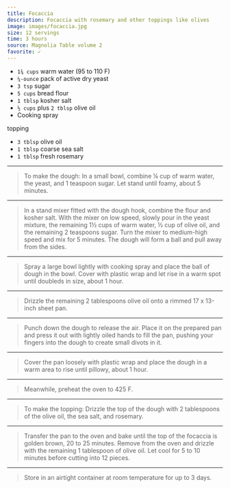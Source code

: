 ```yaml
---
title: Focaccia
description: Focaccia with rosemary and other toppings like olives
image: images/focaccia.jpg
size: 12 servings
time: 3 hours
source: Magnolia Table volume 2
favorite: ✓
---
```


* `1¾ cups` warm water (95 to 110 F)
* `¼-ounce` pack of active dry yeast
* `3 tsp` sugar
* `5 cups` bread flour
* `1 tblsp` kosher salt
* `½ cups` plus `2 tblsp` olive oil
* Cooking spray

topping

* `3 tblsp` olive oil
* `1 tblsp` coarse sea salt
* `1 tblsp` fresh rosemary

---

> To make the dough: In a small bowl, combine ¼ cup of warm water, the yeast, and 1 teaspoon sugar. Let stand until foamy, about 5 minutes.

---

> In a stand mixer fitted with the dough hook, combine the flour and kosher salt. With the mixer on low speed, slowly pour in the yeast mixture, the remaining 1½ cups of warm water, ½ cup of olive oil, and the remaining 2 teaspoons sugar. Turn the mixer to medium-high speed and mix for 5 minutes. The dough will form a ball and pull away from the sides.

---

> Spray a large bowl lightly with cooking spray and place the ball of dough in the bowl. Cover with plastic wrap and let rise in a warm spot until doubleds in size, about 1 hour.

---

> Drizzle the remaining 2 tablespoons olive oil onto a rimmed 17 x 13-inch sheet pan.

---

> Punch down the dough to release the air. Place it on the prepared pan and press it out with lightly oiled hands to fill the pan, pushing your fingers into the dough to create small divots in it.

---

> Cover the pan loosely with plastic wrap and place the dough in a warm area to rise until pillowy, about 1 hour.

---

> Meanwhile, preheat the oven to 425 F.

---

> To make the topping: Drizzle the top of the dough with 2 tablespoons of the olive oil, the sea salt, and rosemary.

---

> Transfer the pan to the oven and bake until the top of the focaccia is golden brown, 20 to 25 minutes. Remove from the oven and drizzle with the remaining 1 tablespoon of olive oil. Let cool for 5 to 10 minutes before cutting into 12 pieces.

---

> Store in an airtight container at room temperature for up to 3 days.
